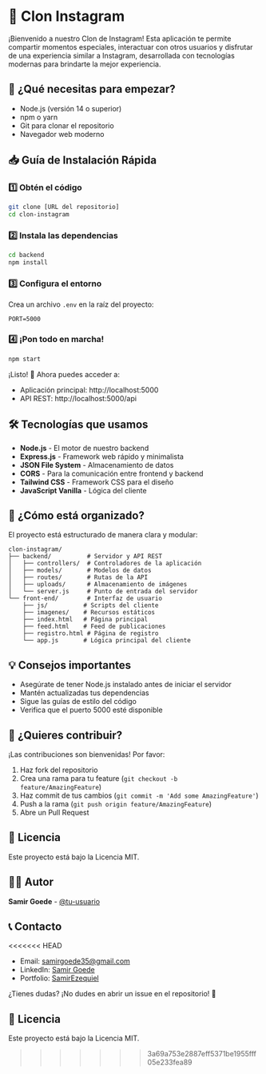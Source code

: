 # 📸 Clon Instagram

¡Bienvenido a nuestro Clon de Instagram! Esta aplicación te permite compartir momentos especiales, interactuar con otros usuarios y disfrutar de una experiencia similar a Instagram, desarrollada con tecnologías modernas para brindarte la mejor experiencia.

## 🚀 ¿Qué necesitas para empezar?
- Node.js (versión 14 o superior)
- npm o yarn
- Git para clonar el repositorio
- Navegador web moderno

## 📥 Guía de Instalación Rápida

### 1️⃣ Obtén el código
```bash
git clone [URL del repositorio]
cd clon-instagram
```

### 2️⃣ Instala las dependencias
```bash
cd backend
npm install
```

### 3️⃣ Configura el entorno
Crea un archivo `.env` en la raíz del proyecto:
```env
PORT=5000
```

### 4️⃣ ¡Pon todo en marcha!
```bash
npm start
```

¡Listo! 🎉 Ahora puedes acceder a:
- Aplicación principal: http://localhost:5000
- API REST: http://localhost:5000/api

## 🛠️ Tecnologías que usamos
- **Node.js** - El motor de nuestro backend
- **Express.js** - Framework web rápido y minimalista
- **JSON File System** - Almacenamiento de datos
- **CORS** - Para la comunicación entre frontend y backend
- **Tailwind CSS** - Framework CSS para el diseño
- **JavaScript Vanilla** - Lógica del cliente

## 📁 ¿Cómo está organizado?
El proyecto está estructurado de manera clara y modular:

```
clon-instagram/
├── backend/          # Servidor y API REST
│   ├── controllers/  # Controladores de la aplicación
│   ├── models/       # Modelos de datos
│   ├── routes/       # Rutas de la API
│   ├── uploads/      # Almacenamiento de imágenes
│   └── server.js     # Punto de entrada del servidor
└── front-end/        # Interfaz de usuario
    ├── js/          # Scripts del cliente
    ├── imagenes/    # Recursos estáticos
    ├── index.html   # Página principal
    ├── feed.html    # Feed de publicaciones
    ├── registro.html # Página de registro
    └── app.js       # Lógica principal del cliente
```

## 💡 Consejos importantes
- Asegúrate de tener Node.js instalado antes de iniciar el servidor
- Mantén actualizadas tus dependencias
- Sigue las guías de estilo del código
- Verifica que el puerto 5000 esté disponible

## 🤝 ¿Quieres contribuir?
¡Las contribuciones son bienvenidas! Por favor:

1. Haz fork del repositorio
2. Crea una rama para tu feature (`git checkout -b feature/AmazingFeature`)
3. Haz commit de tus cambios (`git commit -m 'Add some AmazingFeature'`)
4. Push a la rama (`git push origin feature/AmazingFeature`)
5. Abre un Pull Request

## 📝 Licencia
Este proyecto está bajo la Licencia MIT.

## 👨‍💻 Autor
**Samir Goede** - [@tu-usuario](https://github.com/tu-usuario)

## 📞 Contacto
<<<<<<< HEAD
- Email: samirgoede35@gmail.com  
- LinkedIn: [Samir Goede](https://www.linkedin.com/in/samir-goede-a96b62290/)  
- Portfolio: [SamirEzequiel](https://github.com/SamirEzequiel/Portafolio)

¿Tienes dudas? ¡No dudes en abrir un issue en el repositorio! 🤝

## 📝 Licencia  
Este proyecto está bajo la Licencia MIT.

>>>>>>> 3a69a753e2887eff5371be1955fff05e233fea89

